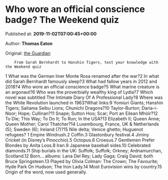 
# Who wore an official conscience badge? The Weekend quiz

Published at: **2019-11-02T07:00:45+00:00**

Author: **Thomas Eaton**

Original: [the Guardian](https://www.theguardian.com/lifeandstyle/2019/nov/02/who-wore-an-official-conscience-badge-weekend-quiz)


        From Sarah Bernhardt to Hanshin Tigers, test your knowledge with the Weekend quiz
      
1 What was the German liner Monte Rosa renamed after the war?2 In what did Sarah Bernhardt famously sleep?3 What had fallow years in 2012 and 2018?4 Who wore an official conscience badge?5 What marine creature is an argonaut?6 Who was the proverbially wealthy king of Lydia?7 Which novel was subtitled The Intimate Diary Of A Professional Lady?8 Where was the White Revolution launched in 1963?What links:9 Yomiuri Giants; Hanshin Tigers; Saitama Seibu Lions; Chunichi Dragons?10 Taylor-Burton; Daria-i-Noor; Hope; Cullinan?11 Snape; Sutton Hoo; Scar; Port an Eilean Mhòir?12 To Die; This Way; To Do It; To Run; In the USA?13 Elizabeth II; Queen Anne; Queen Mother; Carol Thatcher?14 Luxembourg, France, UK & Netherlands (5); Sweden (6); Ireland (7)?15 Nile delta; Venice ghetto; Huguenot refugees?
1 Empire Windrush.2 Coffin.3 Glastonbury festival.4 Jiminy Cricket (in Disney’s Pinocchio).5 Octopus.6 Croesus.7 Gentlemen Prefer Blondes by Anita Loos.8 Iran.9 Japanese baseball sides.10 Celebrated diamonds.11 Ship burials in the UK: Suffolk; Suffolk; Orkney; Ardnamurchan, Scotland.12 Born... albums: Lana Del Rey; Lady Gaga; Craig David; both Bruce Springsteen.13 Played by Olivia Colman: The Crown; The Favourite; Hyde Park On Hudson; The Iron Lady.14 Most Eurovision wins by country.15 Origin of the word, now used generally.
